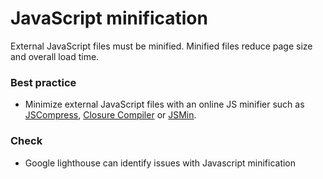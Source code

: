 # JavaScript minification
External JavaScript files must be minified. Minified files reduce page size and overall load time.

### Best practice
* Minimize external JavaScript files with an online JS minifier such as [JSCompress](https://jscompress.com/), [Closure Compiler](https://closure-compiler.appspot.com/home) or [JSMin](https://www.crockford.com/jsmin.html).

### Check
* Google lighthouse can identify issues with Javascript minification